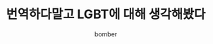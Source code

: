---
layout: post
title:  "번역하다말고 LGBT에 대해 생각해봤다"
author: bomber
categories: [번역 에피소드]
tags: [LGBT]
image: assets/images/moving-motivator/moving-motivator-card.jpg
image-caption: 
description: "번역하다말고 LGBT에 대해 생각해본 썰"
featured: true
hidden: true
toc: true
comments: true
rating: # 1~5까지 점수
last_modified_at: # YYYY-MM-DD
---